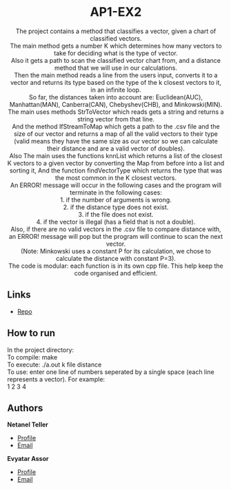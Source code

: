 <h1 align="center">AP1-EX2</h1>

<p align="center">The project contains a method that classifies a vector, given a chart of classified vectors. <br/>
The main method gets a number K which determines how many vectors to take for deciding what is the type of vector. <br/>
Also it gets a path to scan the classified vector chart from, and a distance method that we will use in our calculations. <br/>
Then the main method reads a line from the users input, converts it to a vector and returns its type based on the type of the k closest vectors to it, in an infinite loop. <br/>
So far, the distances taken into account are: Euclidean(AUC), Manhattan(MAN), Canberra(CAN), Chebyshev(CHB), and Minkowski(MIN).<br/>
The main uses methods StrToVector which reads gets a string and returns a string vector from that line. <br/>
And the method IfStreamToMap which gets a path to the .csv file and the size of our vector and returns a map of all the valid vectors to their type (valid means they have the same size as our vector so we can calculate their distance and are a valid vector of doubles). <br/>
Also The main uses the functions knnList which returns a list of the closest K vectors to a given vector by converting the Map from before into a list and sorting it, And the function findVectorType which returns the type that was the most common in the K closest vectors. <br/>
An ERROR! message will occur in the following cases and the program will terminate in the following cases: <br/> 
1. if the number of arguments is wrong. <br/>
2. if the distance type does not exist. <br/>
3. if the file does not exist. <br/>
4. if the vector is illegal (has a field that is not a double). <br/>
Also, if there are no valid vectors in the .csv file to compare distance with, an ERROR! message will pop but the program will continue to scan the next vector. <br/>
(Note: Minkowski uses a constant P for its calculation, we chose to calculate the distance with constant P=3). <br/>
The code is modular: each function is in its own cpp file. This help keep the code organised and efficient. </p>

## Links

- [Repo](https://github.com/netnnn/AP1-Ex2 "AP1-Ex2 Repo")

## How to run

In the project directory: <br/>
To compile: make <br/>
To execute: ./a.out k file distance  <br/>
To use: enter one line of numbers seperated by a single space (each line represents a vector). For example: <br/>
1 2 3 4 <br/>

## Authors

**Netanel Teller**

- [Profile](https://github.com/netnnn)
- [Email](netanel7227@gmail.com)

**Evyatar Assor**

- [Profile](https://github.com/Eviassor789)
- [Email](eviassor@gmail.com)

